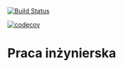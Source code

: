 [![Build Status](https://travis-ci.com/olliekrk/cloud-berry.svg?token=Ud4LPsJ6sjn1qVy7MUNS&branch=master)](https://travis-ci.com/olliekrk/cloud-berry)

[![codecov](https://codecov.io/gh/olliekrk/cloud-berry/branch/master/graph/badge.svg?token=ZCK0168E2G)](https://codecov.io/gh/olliekrk/cloud-berry)

# Praca inżynierska
